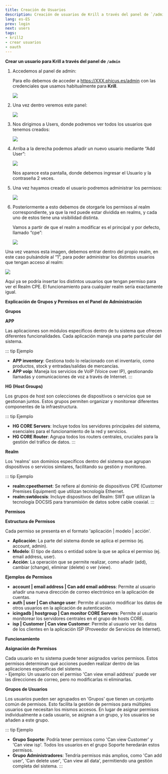 ```yaml
---
title: Creación de Usuarios
description: Creación de usuarios de Krill a través del panel de `/admin`.
lang: es-ES
prev: login
next: users
tags:
- krill2
- crear usuarios
- oauth
---
```


**Crear un usuario para Krill a través del panel de `/admin`**

1.  Accedemos al panel de admin:

    Para ello debemos de acceder a <https://XXX.phicus.es/admin> con las credenciales que usamos habitualmente para **Krill**.

    ![](/img/admin-users/admin-login.png)

2.  Una vez dentro veremos este panel:

    ![](/img/admin-users/admin-menu.png)

3.  Nos dirigimos a Users, donde podremos ver todos los usuarios que tenemos creados:

    ![](/img/admin-users/admin-users-list.png)

4.  Arriba a la derecha podemos añadir un nuevo usuario mediante “Add User”:

    ![](/img/admin-users/admin-add-user.png)

    Nos aparece esta pantalla, donde debemos ingresar el Usuario y la contraseña 2 veces.

5.  Una vez hayamos creado el usuario podremos administrar los permisos:

    ![](/img/admin-users/admin-change-user.png)

6.  Posteriormente a esto debemos de otorgarle los permisos al realm correspondiente, ya que la red puede estar dividida en realms, y cada uno de estos tiene una visibilidad distinta.

    Vamos a partir de que el realm a modificar es el principal y por defecto, llamado “cpe”:

    ![](/img/admin-users/admin-change-realm.png)

Una vez veamos esta imagen, debemos entrar dentro del propio realm, en este caso pulsándole al “1”, para poder administrar los distintos usuarios que tengan acceso al realm:

![](/img/admin-users/admin-users-realm.png)

Aquí ya se podría insertar los distintos usuarios que tengan permiso para ver el Realm CPE. El funcionamiento para cualquier realm sería exactamente igual.

**Explicación de Grupos y Permisos en el Panel de Administración**

**Grupos**

**APP**

Las aplicaciones son módulos específicos dentro de tu sistema que ofrecen diferentes funcionalidades. Cada aplicación maneja una parte particular del sistema.

::: tip Ejemplo   
 - **APP inventory**: Gestiona todo lo relacionado con el inventario, como productos, stock y entradas/salidas de mercancías.  
 - **APP voip**: Maneja los servicios de VoIP (Voice over IP), gestionando llamadas y comunicaciones de voz a través de Internet.
:::

**HG (Host Groups)**

Los grupos de host son colecciones de dispositivos o servicios que se gestionan juntos. Estos grupos permiten organizar y monitorear diferentes componentes de la infraestructura.

::: tip Ejemplo
 - **HG CORE Servers**: Incluye todos los servidores principales del sistema, esenciales para el funcionamiento de la red y servicios.  
 - **HG CORE Router**: Agrupa todos los routers centrales, cruciales para la gestión del tráfico de datos.
:::

**Realm**

Los 'realms' son dominios específicos dentro del sistema que agrupan dispositivos o servicios similares, facilitando su gestión y monitoreo.

::: tip Ejemplo
 - **realm:cpeethernet**: Se refiere al dominio de dispositivos CPE (Customer Premises Equipment) que utilizan tecnología Ethernet.  
 - **realm:swtdocsis**: Incluye dispositivos del Realm: SWT que utilizan la tecnología DOCSIS para transmisión de datos sobre cable coaxial.
:::

**Permisos**

**Estructura de Permisos**

Cada permiso se presenta en el formato 'aplicación \| modelo \| acción'.  
 - **Aplicación**: La parte del sistema donde se aplica el permiso (ej. account, admin).  
 - **Modelo**: El tipo de datos o entidad sobre la que se aplica el permiso (ej. email address, user).  
 - **Acción**: La operación que se permite realizar, como añadir (add), cambiar (change), eliminar (delete) o ver (view).

**Ejemplos de Permisos**

 - **account \| email address \| Can add email address**: Permite al usuario añadir una nueva dirección de correo electrónico en la aplicación de cuentas.  
 - **auth \| user \| Can change user**: Permite al usuario modificar los datos de otros usuarios en la aplicación de autenticación.  
 - **icingadb \| hostgroup \| Can monitor CORE Servers**: Permite al usuario monitorear los servidores centrales en el grupo de hosts CORE.  
 - **isp \| Customer \| Can view Customer**: Permite al usuario ver los datos de los clientes en la aplicación ISP (Proveedor de Servicios de Internet).

**Funcionamiento**

**Asignación de Permisos**

Cada usuario en tu sistema puede tener asignados varios permisos. Estos permisos determinan qué acciones pueden realizar dentro de las aplicaciones específicas del sistema.  
\- Ejemplo: Un usuario con el permiso 'Can view email address' puede ver las direcciones de correo, pero no modificarlas ni eliminarlas.

**Grupos de Usuarios**

Los usuarios pueden ser agrupados en 'Grupos' que tienen un conjunto común de permisos. Esto facilita la gestión de permisos para múltiples usuarios que necesitan los mismos accesos. En lugar de asignar permisos individualmente a cada usuario, se asignan a un grupo, y los usuarios se añaden a este grupo.

::: tip Ejemplo
 - **Grupo Soporte**: Podría tener permisos como 'Can view Customer' y 'Can view isp'. Todos los usuarios en el grupo Soporte heredarán estos permisos.  
 - **Grupo Administradores**: Tendría permisos más amplios, como 'Can add user', 'Can delete user', 'Can view all data', permitiendo una gestión completa del sistema.
:::
